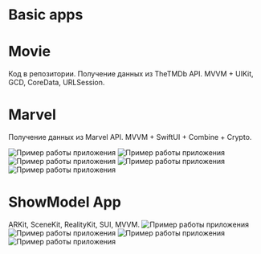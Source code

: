 # Basic apps

# Movie
Код в репозитории. Получение данных из TheTMDb API. MVVM + UIKit, GCD, CoreData, URLSession. 

# Marvel
Получение данных из Marvel API. 
MVVM + SwiftUI + Combine + Crypto.

![Пример работы приложения](/screenShots/MarvelMain.png)
![Пример работы приложения](/screenShots/MarvelMainFind.png)
![Пример работы приложения](/screenShots/MarvelNotFound.png)
![Пример работы приложения](/screenShots/MarvelDetail.png)
![Пример работы приложения](/screenShots/MarvelComics.png)

# ShowModel App
ARKit, SceneKit, RealityKit, SUI, MVVM. 
![Пример работы приложения](/screenShots/ArKit1.PNG)
![Пример работы приложения](/screenShots/ArKit2.PNG)
![Пример работы приложения](/screenShots/ArKit3.PNG)
![Пример работы приложения](/screenShots/ArKit4.PNG)

